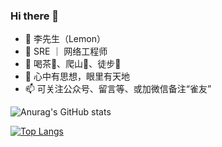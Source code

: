 ### Hi there 👋

- 🔭  李先生（Lemon）
- 🌱  SRE ｜ 网络工程师
- 👯  喝茶🍵、爬山🧗、徒步🏃
- 💬  心中有思想，眼里有天地
- 📫  可关注公众号、留言等、或加微信备注“雀友”

![Anurag's GitHub stats](https://github-readme-stats.vercel.app/api?username=Lemon-le&show_icons=true&theme=neon)

[![Top Langs](https://github-readme-stats.vercel.app/api/top-langs/?username=Lemon-le&layout=compact)](https://github.com/anuraghazra/github-readme-stats)


